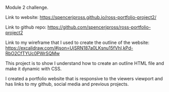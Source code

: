 Module 2 challenge. 

Link to website:  https://spencerjpross.github.io/ross-portfolio-project2/

Link to github repo: https://github.com/spencerjpross/ross-portfolio-project2

Link to my wireframe that I used to create the outline of the website: https://excalidraw.com/#json=UjSRN187a0LKsnu15fVhl,kPd-RbO2CfTYUc0PWrSQMw

This project is to show I understand how to create an outline HTML file and make it dynamic with CSS.  

I created a portfolio website that is responsive to the viewers viewport and has links to my github, social media and previous projects.
